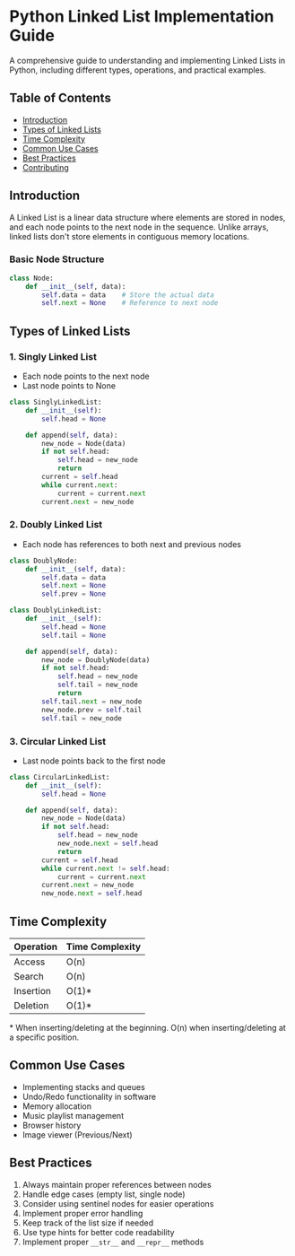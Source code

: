 # Python Linked List Implementation Guide

A comprehensive guide to understanding and implementing Linked Lists in Python, including different types, operations, and practical examples.

## Table of Contents
- [Introduction](#introduction)
- [Types of Linked Lists](#types-of-linked-lists)
- [Time Complexity](#time-complexity)
- [Common Use Cases](#common-use-cases)
- [Best Practices](#best-practices)
- [Contributing](#contributing)

## Introduction

A Linked List is a linear data structure where elements are stored in nodes, and each node points to the next node in the sequence. Unlike arrays, linked lists don't store elements in contiguous memory locations.

### Basic Node Structure
```python
class Node:
    def __init__(self, data):
        self.data = data    # Store the actual data
        self.next = None    # Reference to next node
```

## Types of Linked Lists

### 1. Singly Linked List
- Each node points to the next node
- Last node points to None

```python
class SinglyLinkedList:
    def __init__(self):
        self.head = None

    def append(self, data):
        new_node = Node(data)
        if not self.head:
            self.head = new_node
            return
        current = self.head
        while current.next:
            current = current.next
        current.next = new_node
```

### 2. Doubly Linked List
- Each node has references to both next and previous nodes

```python
class DoublyNode:
    def __init__(self, data):
        self.data = data
        self.next = None
        self.prev = None

class DoublyLinkedList:
    def __init__(self):
        self.head = None
        self.tail = None

    def append(self, data):
        new_node = DoublyNode(data)
        if not self.head:
            self.head = new_node
            self.tail = new_node
            return
        self.tail.next = new_node
        new_node.prev = self.tail
        self.tail = new_node
```

### 3. Circular Linked List
- Last node points back to the first node

```python
class CircularLinkedList:
    def __init__(self):
        self.head = None

    def append(self, data):
        new_node = Node(data)
        if not self.head:
            self.head = new_node
            new_node.next = self.head
            return
        current = self.head
        while current.next != self.head:
            current = current.next
        current.next = new_node
        new_node.next = self.head
```


## Time Complexity

| Operation | Time Complexity |
|-----------|----------------|
| Access    | O(n)          |
| Search    | O(n)          |
| Insertion | O(1)*         |
| Deletion  | O(1)*         |

\* When inserting/deleting at the beginning. O(n) when inserting/deleting at a specific position.

## Common Use Cases
- Implementing stacks and queues
- Undo/Redo functionality in software
- Memory allocation
- Music playlist management
- Browser history
- Image viewer (Previous/Next)

## Best Practices
1. Always maintain proper references between nodes
2. Handle edge cases (empty list, single node)
3. Consider using sentinel nodes for easier operations
4. Implement proper error handling
5. Keep track of the list size if needed
6. Use type hints for better code readability
7. Implement proper `__str__` and `__repr__` methods

